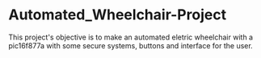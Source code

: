 # Automated_Wheelchair-Project
This project's objective is to make an automated eletric wheelchair with a pic16f877a with some secure systems, buttons and interface for the user.
